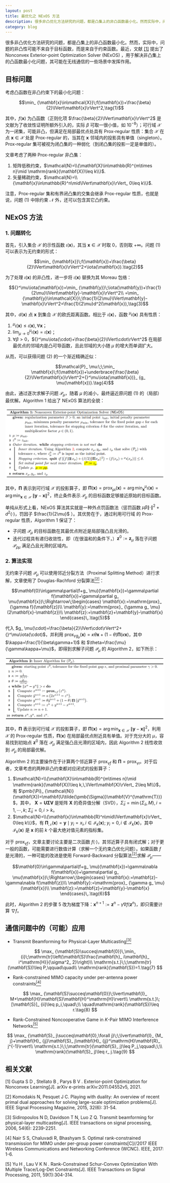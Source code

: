 ```yaml
---
layout: post
title: 最优化之 NExOS 方法 
description: 很多非凸优化方法研究的问题，都是凸集上的非凸函数最小化。然而实际中，问题的非凸性可能不来自于目标函数，而是由约束函数造成。
category: blog
---
```


很多非凸优化方法研究的问题，都是凸集上的非凸函数最小化。然而，实际中，问题的非凸性可能不来自于目标函数，而是来自于约束函数。最近，文献 [[1]](#refer-anchor-1) 提出了 Nonconvex Exterior-point Optimization Solver (NExOS) ，用于解决非凸集上的凸函数最小化问题，其可能在无线通信的一些场景中发挥作用。

## 目标问题

考虑凸函数在非凸约束下的最小化问题：

$$\min_ {\mathbf{x}\in\mathcal{X}}\;f(\mathbf{x})+\frac{\beta}{2}\lVert\mathbf{x}\rVert^2,\tag{1}$$

其中，$f(\mathbf{x})$ 为凸函数（正则化项 $\frac{\beta}{2}\lVert\mathbf{x}\rVert^2$ 是文献为了收敛性证明所额外引入的，实际 $\beta$ 可取一很小值，如 $10^{-8}$）；可行域 $\mathcal{X}$ 为一闭集，可能非凸，但满足在局部最优点处具有 Prox-regular 性质：集合 $\mathcal{X}$ 在点 $\mathbf{x}\in\mathcal{X}$ 处是 Prox-regular 的，当其在 $\mathbf{x}$ 邻域内的投影具有单值（singleton）。Prox-regular 集可被视为闭凸集的一种弱化（到闭凸集的投影一定是单值的）。

文章考虑了两种 Prox-regular 非凸集：

1. 矩阵低秩约束，$\mathcal{N}=\\{\mathbf{X}\in\mathbb{R}^{m\times n}\mid \mathrm{rank}(\mathbf{X})\leq k\\}$.
2. 矢量稀疏约束，$\mathcal{N}=\\{\mathbf{x}\in\mathbb{R}^n\mid\lVert\mathbf{x}\rVert_ 0\leq k\\}$.

注意，Prox-regular 集和有界闭凸集的交集会继承 Prox-regular 性质，也就是说，问题 (1) 中除约束 $\mathcal{N}$ 外，还可以包含其它凸约束。

## NExOS 方法

### 1. 问题转化

首先，引入集合 $\mathcal{X}$ 的示性函数 $\iota(\mathbf{x})$，其当 $\mathbf{x}\in\mathcal{X}$ 时取 $0$，否则取 $+\infty$。问题 (1) 可以表示为无约束的形式：

$$\min_ {\mathbf{x}}\;f(\mathbf{x})+\frac{\beta}{2}\lVert\mathbf{x}\rVert^2+\iota(\mathbf{x}).\tag{2}$$

为了处理 $\iota(\mathbf{x})$ 的非凸性，进一步将 $\iota(\mathbf{x})$ 替换为其 Moreau 包络：

$${}^\mu\iota(\mathbf{x})=\min_ {\mathbf{y}}\;\iota(\mathbf{y})+\frac{1}{2\mu}\lVert\mathbf{y}-\mathbf{x}\rVert^2\\
=\min_ {\mathbf{y}\in\mathcal{X}}\;\frac{1}{2\mu}\lVert\mathbf{y}-\mathbf{x}\rVert^2=\frac{1}{2\mu}d^2(\mathbf{x}),\tag{3}$$

其中，$d(\mathbf{x})$ 点 $\mathbf{x}$ 到集合 $\mathcal{X}$ 的欧氏距离函数。相比于 $\iota(\mathbf{x})$，函数 ${}^\mu\iota(\mathbf{x})$ 具有性质：

1. ${}^\mu\iota(\mathbf{x})\leq\iota(\mathbf{x}),\,\forall\mathbf{x}$；
2. $\lim_ {\mu\rightarrow 0}{}^\mu\iota(\mathbf{x})=\iota(\mathbf{x})$；
3. $\forall\beta>0$，${}^\mu\iota(\cdot)+\frac{\beta}{2}\lVert\cdot\rVert^2$ 在局部最优点的邻域内是凸可导函数，且此邻域的大小随 $\mu$ 的增大而单调扩大。

从而，可以获得问题 (2) 的一个渐近精确近似：

$$\mathcal{P}_ \mu:\;\;\min_ \mathbf{x}\;f(\mathbf{x})+\underbrace{\frac{\beta}{2}\lVert\mathbf{x}\rVert^2+{}^\mu\iota(\mathbf{x})}_ {g_ \mu(\mathbf{x})}.\tag{4}$$

由此，通过逐次求解子问题 $\mathcal{P}_ \mu$，随着 $\mu$ 的减小，最终逼近原问题 (1) 的（局部）最优解。Algorithm 1 给出了 NExOS 算法的全貌：

![Nonconvex Exterior-point Optimization Solver (NExOS)](/images/NExOS/nonconvex_exterior_point_optimization_solver.png)

其中，$\pmb{\Pi}$ 表示到可行域 $\mathcal{X}$ 的投影算子，即 $\pmb{\Pi}(\mathbf{x})=\mathrm{prox}_ {\mu\iota}(\mathbf{x})=\arg\min_ {\mathbf{x}}{}^\mu\iota(\mathbf{x})=\arg\min_ {\mathbf{x}\in\mathcal{X}}\;\lVert\mathbf{y}-\mathbf{x}\rVert^2$，终止条件表示 $\mathcal{P}_ \mu$ 的目标函数足够接近原始的目标函数。

单纯从形式上看，NExOS 算法其实就是一种外点罚函数法（惩罚函数 $\mu\beta\lVert\cdot\rVert^2+d^2(\cdot)$，罚因子 $\frac{1}{2\mu}$ ）。其优势在于，通过利用可行域 的 Prox-regular 性质，Algorithm 1 保证了：

- 子问题  $\mathcal{P}_ \mu$ 的目标函数在其最优点附近是局部强凸且光滑的。
- 迭代过程具有递归收敛性，即（在很温和的条件下，）$\mathbf{z}^ 0:=\mathbf{z}_ \mu$ 落在子问题  $\mathcal{P}_ {\rho\mu}$ 满足凸且光滑的区域内。

### 2. 算法实现

无约束子问题 $\mathcal{P}_ \mu$ 可以使用邻近分裂方法（Proximal Splitting Method）进行求解，文章使用了 Douglas-Rachford 分裂算法[<sup>[2]</sup>](#refer-anchor-2)：

$$\mathbf{0}\in\gamma\partial(f+g_ \mu)(\mathbf{x})=\gamma\partial f(\mathbf{x})+\gamma\partial g_ \mu(\mathbf{x})\;\Rightarrow\;\begin{cases}
\mathbf{x}:=\mathrm{prox}_ {\gamma f}(\mathbf{z})\\
\mathbf{y}:=\mathrm{prox}_ {\gamma g_ \mu}(2\mathbf{x}-\mathbf{z})\\
\mathbf{z}:=\mathbf{z}+\mathbf{y}-\mathbf{x}
\end{cases}\,.\tag{5}$$

代入 $g_ \mu(\cdot)=\frac{\beta}{2}\lVert\cdot\rVert^2+{}^\mu\iota(\cdot)$，并利用 $\mathrm{prox}_ {\gamma g_ \mu}(\mathbf{x})=\kappa\theta\mathbf{x}+(1-\theta)\pmb{\Pi}(\kappa\mathbf{x})$，其中 $\kappa=\frac{1}{\beta\gamma+1}$ 和 $\theta=\frac{\mu}{\gamma\kappa+\mu}$，即得到求解子问题 $\mathcal{P}_ \mu$ 的 Algorithm 2，如下所示：

![Inner algorithm for solving Pu](/images/NExOS/Inner_algorithm_for_solving_P_mu.png)

其中，$\pmb{\Pi}$ 表示到可行域 $\mathcal{X}$ 的投影算子，即 $\pmb{\Pi}(\mathbf{x})=\arg\min_ {\mathbf{x}\in\mathcal{X}}\;\lVert\mathbf{y}-\mathbf{x}\rVert^2$，利用 $\mathcal{X}$ 的 Prox-regular 性质，$\pmb{\Pi}(\mathbf{x})$ 在局部最优点附近具有单值。对于充分大的 $\mu$，容易找到初始点 $\mathbf{z}^ 0$ 落在 $\mathcal{P}_ \mu$ 满足强凸且光滑的区域内，因此 Algorithm 2 线性收敛到 $\mathcal{P}_ \mu$ 的局部最优解。

Algorithm 2 的主要操作在于计算两个邻近算子 $\mathrm{prox}_ {\gamma f}$ 和 $\pmb{\Pi}=\mathrm{prox}_ {\gamma\iota}$。对于后者，文章考虑的两种非凸约束都对应闭式的投影算子：

1. $\mathcal{N}=\\{\mathbf{X}\in\mathbb{R}^{m\times n}\mid \mathrm{rank}(\mathbf{X})\leq k,\,\lVert\mathbf{X}\rVert_ 2\leq M\\}$，有 $\pmb{\Pi}_ {\mathcal{N}}(\mathbf{X})=\mathbf{U\tilde{\pmb{\Sigma}}\mathbf{V}^{\mathrm{T}}}$，其中， $\mathbf{X}=\mathbf{U}\pmb{\Sigma}\mathbf{V}$ 是矩阵 $\mathbf{X}$ 的奇异值分解（SVD），$\tilde{\Sigma}_ {ii}=\min\{\Sigma_ {ii},M\},i=1,\cdots,k;\;\tilde{\Sigma}_ {ii}=0,i>k$。
2. $\mathcal{N}=\\{\mathbf{x}\in\mathbb{R}^n\mid\lVert\mathbf{x}\rVert_ 0\leq k\\}$，有 $\pmb{\Pi}_ {\mathcal{N}}(\mathbf{x})={\mathbf{y}\mid y_ i=x_ i,i\in\mathcal{I}_ k(\mathbf{x});\;y_ i=0,i\notin\mathcal{I}_ k(\mathbf{x})}$，其中 $\mathcal{I}_ k(\mathbf{x})$ 是 $\mathbf{x}$ 的前 $k$ 个最大绝对值元素的指标集。

对于 $\mathrm{prox}_ {\gamma f}$，文章主要讨论主要是二次函数 $f(\cdot)$，其邻近算子具有闭式解；对于更一般的函数，可能需要进行数值计算（求解一个无约束凸优化问题）。如果函数 $f$ 是光滑的，一种可能的改进是使用 Forward-Backward 分裂算法[<sup>[2]</sup>](#refer-anchor-2)求解 $\mathcal{P}_ \mu$——

$$\mathbf{0}\in\gamma\partial(f+g_ \mu)(\mathbf{x})=\gamma\nabla f(\mathbf{x})+\gamma\partial g_ \mu(\mathbf{x})\;\Rightarrow\;\begin{cases}
\mathbf{x}:=\mathbf{z}-\gamma\nabla f(\mathbf{z})\\
\mathbf{y}:=\mathrm{prox}_ {\gamma g_ \mu}(\mathbf{x})\\
\mathbf{z}:=\mathbf{z}+\mathbf{y}-\mathbf{x}
\end{cases}\,.\tag{6}$$

此时，Algorithm 2 的步骤 5 改为梯度下降：$\mathbf{x}^{n+1}:=\mathbf{z}^n-\gamma\nabla f(\mathbf{z}^n)$，即只需要计算 $\nabla f$。

## 通信问题中的（可能）应用

- Transmit Beamforming for Physical-Layer Multicasting[<sup>[3]</sup>](#refer-anchor-3)

$$
\max_ {\mathbf{S}\succeq\mathbf{0}}\,\min_ {i}\;\mathrm{tr}\left(\mathbf{S}\frac{\mathbf{h}_ i\mathbf{h}_ i^\mathrm{H}}{\sigma^2_ 2}\right)\\
\mathrm{s.t.}\;\;\mathrm{tr}(\mathbf{S})\leq P,\qquad\quad\\
\mathrm{rank}(\mathbf{S})=1.\tag{7}
$$

- Rank-constrained MIMO capacity under per-antenna power constraints[<sup>[4]</sup>](#refer-anchor-4)

$$
\max_ {\mathbf{S}\succeq\mathbf{0}}\;\lvert\mathbf{I}_ M+\mathbf{H}\mathbf{S}\mathbf{H}^\mathrm{H}\rvert\\
\mathrm{s.t.}\;[\mathbf{S}]_ {ii}\leq p_i,\quad\;\\
\quad\mathrm{rank}(\mathbf{S})\leq r.\tag{8}
$$

- Rank-Constrained Noncooperative Game in $K$-Pair MIMO Interference Networks[<sup>[5]</sup>](#refer-anchor-5)

$$
\max_ {\mathbf{S}_ j\succeq\mathbf{0},\forall j}\;\;\lvert\mathbf{I}_ {M_ j}+\mathbf{H}_ {jj}\mathbf{S}_ j\mathbf{H}_ {jj}^\mathrm{H}\mathbf{R}_ j^{-1}\rvert\\
\mathrm{s.t.}\;\;\mathrm{tr}(\mathbf{S}_ j)\leq P_j,\qquad\;\;\\
\mathrm{rank}(\mathbf{S}_ j)\leq r_ j.\tag{9}
$$

## 相关文献

<div id="refer-anchor-1"></div>

[1] Gupta S D , Stellato B , Parys B V . Exterior-point Optimization for Nonconvex Learning[J]. arXiv e-prints arXiv:2011.04552v5, 2021.

<div id="refer-anchor-2"></div>

[2] Komodakis N, Pesquet J C. Playing with duality: An overview of recent primal dual approaches for solving large-scale optimization problems[J]. IEEE Signal Processing Magazine, 2015, 32(6): 31-54.

<div id="refer-anchor-3"></div>

[3] Sidiropoulos N D, Davidson T N, Luo Z Q. Transmit beamforming for physical-layer multicasting[J]. IEEE transactions on signal processing, 2006, 54(6): 2239-2251.

<div id="refer-anchor-4"></div>

[4] Nair S S, Chaluvadi R, Bhashyam S. Optimal rank-constrained transmission for MIMO under per-group power constraints[C]//2017 IEEE Wireless Communications and Networking Conference (WCNC). IEEE, 2017: 1-6.

<div id="refer-anchor-5"></div>

[5] Yu H , Lau V K N . Rank-Constrained Schur-Convex Optimization With Multiple Trace/Log-Det Constraints[J]. IEEE Transactions on Signal Processing, 2011, 59(1):304-314.



[Jhonhu]:    https://jhonhu1994.github.io  "JhonHu"
